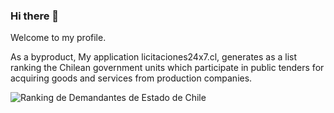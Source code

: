 ### Hi there 👋

<!--
**andresmascl/andresmascl** is a ✨ _special_ ✨ repository because its `README.md` (this file) appears on your GitHub profile.

Here are some ideas to get you started:

- 🔭 I’m currently working on ...
- 🌱 I’m currently learning ...
- 👯 I’m looking to collaborate on ...
- 🤔 I’m looking for help with ...
- 💬 Ask me about ...
- 📫 How to reach me: ...
- 😄 Pronouns: ...
- ⚡ Fun fact: ...
-->

Welcome to my profile.

As a byproduct, My application licitaciones24x7.cl, generates as a list ranking the Chilean government units which participate in public tenders for acquiring goods and services from production companies.

![Ranking de Demandantes de Estado de Chile](https://i.imgur.com/y5hPzaY.png)

